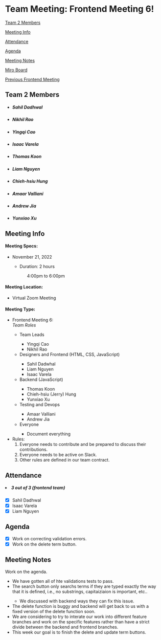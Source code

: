 # Team Meeting: Frontend Meeting 6!

[Team 2 Members](#team-2-members)

[Meeting Info](#meeting-info)

[Attendance](#attendance)

[Agenda](#agenda)

[Meeting Notes](#meeting-notes)

[Miro Board](https://miro.com/app/board/uXjVPJnCzps=/?share_link_id=992842944391)

[Previous Frontend Meeting](https://github.com/cse110-fa22-group2/team2-fa22-cse110/blob/main/admin/meetings/111922-frontend_meeting5.md)

## **Team 2 Members**
<ul>

##### <li> *Sahil Dadhwal* </li>
##### <li> *Nikhil Rao* </li>
##### <li> *Yingqi Cao* </li>
##### <li> *Isaac Varela* </li>
##### <li> *Thomas Koon* </li>
##### <li> *Liam Nguyen* </li>
##### <li> *Chieh-hsiu Hung* </li>
##### <li> *Amaar Valliani* </li>
##### <li> *Andrew Jia* </li>
##### <li> *Yunxiao Xu* </li> 
  
</ul>

## **Meeting Info**
#### Meeting Specs: 
<ul>
  <li>November 21, 2022</li>
  <ul>
    <li>Duration: 2 hours</li>
        <ol>4:00pm to 6:00pm<ol>
  </ul>
</ul>

#### Meeting Location: 
<ul>
  <li>Virtual Zoom Meeting</li>
</ul>

#### Meeting Type: 
<ul>
  <li>Frontend Meeting 6:</li>
    <i> Team Roles</i>
    <ul>
        <li>Team Leads</li>
            <ul>
                <li>Yingqi Cao</li>
                <li>Nikhil Rao</li>    
            </ul>
        <li>Designers and Frontend (HTML, CSS, JavaScript)</li>
            <ul>
                <li>Sahil Dadwhal</li>
                <li>Liam Nguyen</li>
                <li>Isaac Varela</li>
            </ul>
        <li>Backend (JavaScript)</li>
            <ul>
                <li>Thomas Koon</li>
                <li>Chieh-hsiu (Jerry) Hung</li>
                <li>Yunxiao Xu</li>
            </ul>
        <li>Testing and Devops</li>
            <ul>
                <li>Amaar Valliani</li>
                <li>Andrew Jia</li>
            </ul>
      <li>Everyone</li>
            <ul>
                <li>Document everything</li>
            </ul>
    </ul>
    <li>
        Rules: 
        <ol>
            <li>
                Everyone needs to contribute and be prepared to discuss their contributions.
            </li>
            <li>
                Everyone needs to be active on Slack.
            </li>
            <li>
                Other rules are defined in our team contract.
            </li>
        </ol>
      </li>
    </ul>
</ul>	

## **Attendance**
##### <li> *3 out of 3 (frontend team)* </li>
- [x] Sahil Dadhwal
- [x] Isaac Varela
- [x] Liam Nguyen
    
## **Agenda**
- [x] Work on correcting validation errors.
- [x] Work on the delete term button.
    
## **Meeting Notes**

Work on the agenda.
<ul>
    <li>We have gotten all of hte validations tests to pass.</li>
    <li>The search button only searchs terms if they are typed exactly the way that it is defined, i.e., no substrings, capitaiziaion is important, etc..</li> 
    <ul><li>We discussed with backend ways they can fix this issue.</li></ul>
    <li>The delete function is buggy and backend will get back to us with a fixed version of the delete function soon.</li>
    <li>We are considering to try to interate our work into different feature branches and work on the specific features rather than have a strict divide between the backend and frontend branches.</li>
    <li>This week our goal is to finish the delete and update term buttons.</li>
</ul>

